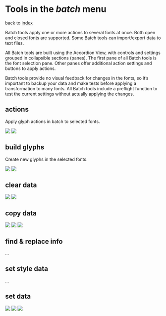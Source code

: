 Tools in the *batch* menu
=========================

back to [index](index.html)

Batch tools apply one or more actions to several fonts at once. Both open and closed fonts are supported. Some Batch tools can import/export data to text files.

All Batch tools are built using the Accordion View, with controls and settings grouped in collapsible sections (panes). The first pane of all Batch tools is the font selection pane. Other panes offer additional action settings and buttons to apply actions.

Batch tools provide no visual feedback for changes in the fonts, so it’s important to backup your data and make tests before applying a transformation to many fonts. All Batch tools include a preflight function to test the current settings without actually applying the changes.

actions
-------

Apply glyph actions in batch to selected fonts.

<img src='imgs/batch/BatchActions_1.png' />

<img src='imgs/batch/BatchActions_2.png' />


build glyphs
------------

Create new glyphs in the selected fonts.

<img src='imgs/batch/BatchBuild_1.png' />

<img src='imgs/batch/BatchBuild_2.png' />


clear data
----------

<img src='imgs/batch/BatchClear_1.png' />

<img src='imgs/batch/BatchClear_2.png' />


copy data
---------

<img src='imgs/batch/BatchCopy_1.png' />

<img src='imgs/batch/BatchCopy_2.png' />

<img src='imgs/batch/BatchCopy_3.png' />


find & replace info
-------------------

...

set style data
--------------

...


set data
--------

<img src='imgs/batch/BatchSet_1.png' />

<img src='imgs/batch/BatchSet_2.png' />

<img src='imgs/batch/BatchSet_3.png' />